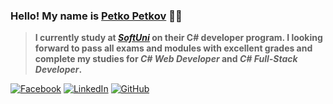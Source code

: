 ### Hello! My name is [Petko Petkov](https://github.com/petkopetkov90) 🖐🏻


>**I currently study at [_**SoftUni**_](https://softuni.bg/curriculum) on their C# developer program. I looking forward to pass all exams and modules with excellent grades and complete my studies for _C# Web Developer_ and _C# Full-Stack Developer_.**


[![Facebook](https://img.shields.io/badge/-Facebook-00B2FF?style=flat-square&logo=Facebook&logoColor=white)](https://www.facebook.com/petkopetkov900808)
[![LinkedIn](https://img.shields.io/badge/-LinkedIn-0e76a8?style=flat-square&logo=Linkedin&logoColor=white)](https://www.linkedin.com/in/petko-petkov-004332278/) 
[![GitHub](https://img.shields.io/badge/-Github-000000?style=flat-square&logo=Github&logoColor=white)](https://github.com/petkopetkov90)
